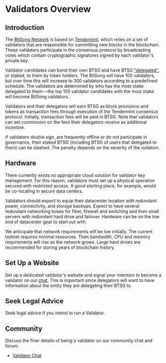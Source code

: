 # Validators Overview

## Introduction

The [BitSong Network](../README.md) is based on [Tendermint](https://github.com/tendermint/tendermint/tree/master/docs/introduction), which relies on a set of validators that are responsible for committing new blocks in the blockchain. These validators participate in the consensus protocol by broadcasting votes which contain cryptographic signatures signed by each validator's private key.

Validator candidates can bond their own BTSG and have BTSG ["delegated"](../delegator-guide-cli.md), or staked, to them by token holders. The BitSong will have 100 validators, but over time this will increase to 300 validators according to a predefined schedule. The validators are determined by who has the most stake delegated to them — the top 100 validator candidates with the most stake will become BitSong validators.

Validators and their delegators will earn BTSG as block provisions and tokens as transaction fees through execution of the Tendermint consensus protocol. Initially, transaction fees will be paid in BTSG. Note that validators can set commission on the fees their delegators receive as additional incentive.

If validators double sign, are frequently offline or do not participate in governance, their staked BTSG (including BTSG of users that delegated to them) can be slashed. The penalty depends on the severity of the violation.

## Hardware

There currently exists no appropriate cloud solution for validator key management. For this reason, validators must set up a physical operation secured with restricted access. A good starting place, for example, would be co-locating in secure data centers.

Validators should expect to equip their datacenter location with redundant power, connectivity, and storage backups. Expect to have several redundant networking boxes for fiber, firewall and switching and then small servers with redundant hard drive and failover. Hardware can be on the low end of datacenter gear to start out with.

We anticipate that network requirements will be low initially. The current testnet requires minimal resources. Then bandwidth, CPU and memory requirements will rise as the network grows. Large hard drives are recommended for storing years of blockchain history.

## Set Up a Website

Set up a dedicated validator's website and signal your intention to become a validator on our [chat](https://discord.gg/qSFUps6). This is important since delegators will want to have information about the entity they are delegating their BTSG to.

## Seek Legal Advice

Seek legal advice if you intend to run a Validator.

## Community

Discuss the finer details of being a validator on our community chat and forum:

* [Validator Chat](https://discord.gg/qSFUps6)
